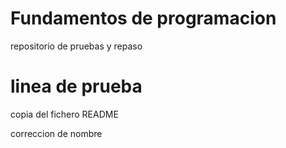 # Fundamentos de programacion
repositorio de pruebas y repaso

# linea de prueba

copia del fichero README

correccion de nombre
